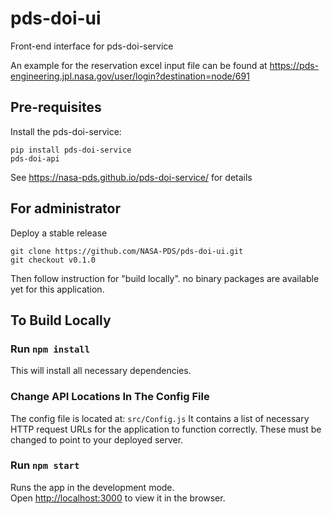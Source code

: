 # pds-doi-ui
Front-end interface for pds-doi-service

An example for the reservation excel input file can be found at https://pds-engineering.jpl.nasa.gov/user/login?destination=node/691

## Pre-requisites

Install the pds-doi-service:

    pip install pds-doi-service
    pds-doi-api

See https://nasa-pds.github.io/pds-doi-service/ for details


## For administrator

Deploy a stable release

    git clone https://github.com/NASA-PDS/pds-doi-ui.git
    git checkout v0.1.0


Then follow instruction for "build locally". no binary packages are available yet for this application.


## To Build Locally

### Run `npm install` 

This will install all necessary dependencies.

### Change API Locations In The Config File

The config file is located at: `src/Config.js` It contains a list of necessary HTTP request URLs for the application to function correctly. These must be changed to point to your deployed server.

### Run `npm start`

Runs the app in the development mode.<br />
Open [http://localhost:3000](http://localhost:3000) to view it in the browser.

